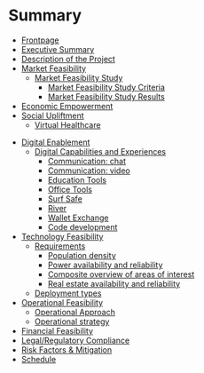 # Summary

- [Frontpage](./frontpage.md)
- [Executive Summary](./intro/executive_summary.md)
- [Description of the Project](./intro/project_description.md)
- [Market Feasibility](./market/market_assessment_and_strategy.md)
  - [Market Feasibility Study](./market/market_feasibility.md)
    - [Market Feasibility Study Criteria](./market/market_feasibility_criteria.md)
    - [Market Feasibility Study Results](./market/market_feasibility_results.md)
- [Economic Empowerment](./economic/economic_empowerment.md)
- [Social Upliftment](./social/social_impact.md)
  - [Virtual Healthcare](./use_cases/health/healthcare_use_case.md)
<!--
#  - [Agriculture](./use_cases/agriculture/agriculture_fair_data.md)
-->
  - [Digital Enablement](./digital/digital_enablement.md)
    - [Digital Capabilities and Experiences]()
      - [Communication: chat](./capabilities/communication_chat.md)
      - [Communication: video](./capabilities/communication_video.md)
      - [Education Tools](./capabilities/education.md)
      - [Office Tools](./capabilities/office_tools.md)
      - [Surf Safe](./capabilities/surf_safe.md)
      - [River](./capabilities/river.md)
      - [Wallet Exchange](./capabilities/wallet_exchange.md)
      - [Code development](./capabilities/code_developing.md)
- [Technology Feasibility](./technology_considerations.md)
  - [Requirements](./technology/technical_requirements.md)
    - [Population density](./technology/requirements_population_density.md)
    - [Power availability and reliability](./technology/requirements_power.md)
    - [Composite overview of areas of interest](./technology/requirements_composite.md)
    - [Real estate availability and reliability](./technology/realestate_options.md)
  - [Deployment types](./technology/deployment_types.md)
- [Operational Feasibility]()
  - [Operational Approach](./operational/operational_feasibility.md)
  - [Operational strategy](./operational/operational_strategy.md)
- [Financial Feasibility](./financial/financial_feasibility.md)
- [Legal/Regulatory Compliance](./legal/legal_compliance.md)
- [Risk Factors & Mitigation](./legal/risk_factors.md)
- [Schedule](./outro/schedule.md)


<!--
- [Intro](./intro.md)
- [Mission](./mission.md)
- [Purpose](purpose.md)
- [Architecture](architecture/architecture.md)
    - [Twins](architecture/twins.md)
    - [Planetary Network](architecture/planetary_network.md)
    - [FreeFlow Chain](architecture/ffchain.md)
- [Use Of Funds](use_of_funds.md)
    - [Milestone 1](ms1.md)
    - [Milestone 2](ms2.md)
    - [Milestone 3](ms3.md)
    - [License](license.md)
- [Benefit](benefit_devxdao.md)
- [Team](team/team.md) 
    - [Gava](team/gava.md) 
    - [Kristof](team/kristof.md)
- [Conclusion](conclusion.md)
- [V API](v/readme.md)
  - [Crypto](v/crypto.md)
  - [TFGrid](v/tfgrid.md)- 
  - [Core](v/twinactions.md) -->
